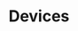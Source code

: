 ---
layout: default
title: Devices
parent: Documentation
has_children: true
nav_order: 1
permalink: pages/docs/devices
---